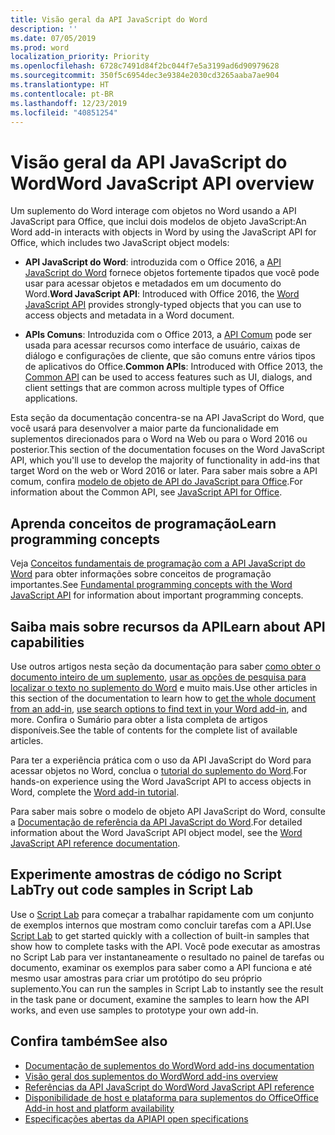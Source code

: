 ```yaml
---
title: Visão geral da API JavaScript do Word
description: ''
ms.date: 07/05/2019
ms.prod: word
localization_priority: Priority
ms.openlocfilehash: 6728c7491d84f2bc044f7e5a3199ad6d90979628
ms.sourcegitcommit: 350f5c6954dec3e9384e2030cd3265aaba7ae904
ms.translationtype: HT
ms.contentlocale: pt-BR
ms.lasthandoff: 12/23/2019
ms.locfileid: "40851254"
---
```

# <a name="word-javascript-api-overview"></a><span data-ttu-id="c2358-102">Visão geral da API JavaScript do Word</span><span class="sxs-lookup"><span data-stu-id="c2358-102">Word JavaScript API overview</span></span>

<span data-ttu-id="c2358-103">Um suplemento do Word interage com objetos no Word usando a API JavaScript para Office, que inclui dois modelos de objeto JavaScript:</span><span class="sxs-lookup"><span data-stu-id="c2358-103">An Word add-in interacts with objects in Word by using the JavaScript API for Office, which includes two JavaScript object models:</span></span>

* <span data-ttu-id="c2358-104">**API JavaScript do Word**: introduzida com o Office 2016, a [API JavaScript do Word](/javascript/api/word) fornece objetos fortemente tipados que você pode usar para acessar objetos e metadados em um documento do Word.</span><span class="sxs-lookup"><span data-stu-id="c2358-104">**Word JavaScript API**: Introduced with Office 2016, the [Word JavaScript API](/javascript/api/word) provides strongly-typed objects that you can use to access objects and metadata in a Word document.</span></span> 

* <span data-ttu-id="c2358-105">**APIs Comuns**: Introduzida com o Office 2013, a [API Comum](/javascript/api/office) pode ser usada para acessar recursos como interface de usuário, caixas de diálogo e configurações de cliente, que são comuns entre vários tipos de aplicativos do Office.</span><span class="sxs-lookup"><span data-stu-id="c2358-105">**Common APIs**: Introduced with Office 2013, the [Common API](/javascript/api/office) can be used to access features such as UI, dialogs, and client settings that are common across multiple types of Office applications.</span></span>

<span data-ttu-id="c2358-106">Esta seção da documentação concentra-se na API JavaScript do Word, que você usará para desenvolver a maior parte da funcionalidade em suplementos direcionados para o Word na Web ou para o Word 2016 ou posterior.</span><span class="sxs-lookup"><span data-stu-id="c2358-106">This section of the documentation focuses on the Word JavaScript API, which you'll use to develop the majority of functionality in add-ins that target Word on the web or Word 2016 or later.</span></span> <span data-ttu-id="c2358-107">Para saber mais sobre a API comum, confira [ modelo de objeto de API do JavaScript para Office](../../develop/office-javascript-api-object-model.md).</span><span class="sxs-lookup"><span data-stu-id="c2358-107">For information about the Common API, see [JavaScript API for Office](../../develop/office-javascript-api-object-model.md).</span></span> 

## <a name="learn-programming-concepts"></a><span data-ttu-id="c2358-108">Aprenda conceitos de programação</span><span class="sxs-lookup"><span data-stu-id="c2358-108">Learn programming concepts</span></span>

<span data-ttu-id="c2358-109">Veja [Conceitos fundamentais de programação com a API JavaScript do Word](../../word/word-add-ins-core-concepts.md) para obter informações sobre conceitos de programação importantes.</span><span class="sxs-lookup"><span data-stu-id="c2358-109">See [Fundamental programming concepts with the Word JavaScript API](../../word/word-add-ins-core-concepts.md) for information about important programming concepts.</span></span>
 
## <a name="learn-about-api-capabilities"></a><span data-ttu-id="c2358-110">Saiba mais sobre recursos da API</span><span class="sxs-lookup"><span data-stu-id="c2358-110">Learn about API capabilities</span></span>

<span data-ttu-id="c2358-111">Use outros artigos nesta seção da documentação para saber [como obter o documento inteiro de um suplemento](../../word/get-the-whole-document-from-an-add-in-for-word.md), [usar as opções de pesquisa para localizar o texto no suplemento do Word](../../word/search-option-guidance.md) e muito mais.</span><span class="sxs-lookup"><span data-stu-id="c2358-111">Use other articles in this section of the documentation to learn how to [get the whole document from an add-in](../../word/get-the-whole-document-from-an-add-in-for-word.md), [use search options to find text in your Word add-in](../../word/search-option-guidance.md), and more.</span></span> <span data-ttu-id="c2358-112">Confira o Sumário para obter a lista completa de artigos disponíveis.</span><span class="sxs-lookup"><span data-stu-id="c2358-112">See the table of contents for the complete list of available articles.</span></span>

<span data-ttu-id="c2358-113">Para ter a experiência prática com o uso da API JavaScript do Word para acessar objetos no Word, conclua o [tutorial do suplemento do Word](../../tutorials/word-tutorial.md).</span><span class="sxs-lookup"><span data-stu-id="c2358-113">For hands-on experience using the Word JavaScript API to access objects in Word, complete the [Word add-in tutorial](../../tutorials/word-tutorial.md).</span></span> 

<span data-ttu-id="c2358-114">Para saber mais sobre o modelo de objeto API JavaScript do Word, consulte a [Documentação de referência da API JavaScript do Word](/javascript/api/word).</span><span class="sxs-lookup"><span data-stu-id="c2358-114">For detailed information about the Word JavaScript API object model, see the [Word JavaScript API reference documentation](/javascript/api/word).</span></span>

## <a name="try-out-code-samples-in-script-lab"></a><span data-ttu-id="c2358-115">Experimente amostras de código no Script Lab</span><span class="sxs-lookup"><span data-stu-id="c2358-115">Try out code samples in Script Lab</span></span>

<span data-ttu-id="c2358-116">Use o [Script Lab](../../overview/explore-with-script-lab.md) para começar a trabalhar rapidamente com um conjunto de exemplos internos que mostram como concluir tarefas com a API.</span><span class="sxs-lookup"><span data-stu-id="c2358-116">Use [Script Lab](../../overview/explore-with-script-lab.md) to get started quickly with a collection of built-in samples that show how to complete tasks with the API.</span></span> <span data-ttu-id="c2358-117">Você pode executar as amostras no Script Lab para ver instantaneamente o resultado no painel de tarefas ou documento, examinar os exemplos para saber como a API funciona e até mesmo usar amostras para criar um protótipo do seu próprio suplemento.</span><span class="sxs-lookup"><span data-stu-id="c2358-117">You can run the samples in Script Lab to instantly see the result in the task pane or document, examine the samples to learn how the API works, and even use samples to prototype your own add-in.</span></span>

## <a name="see-also"></a><span data-ttu-id="c2358-118">Confira também</span><span class="sxs-lookup"><span data-stu-id="c2358-118">See also</span></span>

- [<span data-ttu-id="c2358-119">Documentação de suplementos do Word</span><span class="sxs-lookup"><span data-stu-id="c2358-119">Word add-ins documentation</span></span>](../../word/index.md)
- [<span data-ttu-id="c2358-120">Visão geral dos suplementos do Word</span><span class="sxs-lookup"><span data-stu-id="c2358-120">Word add-ins overview</span></span>](../../word/word-add-ins-programming-overview.md)
- [<span data-ttu-id="c2358-121">Referências da API JavaScript do Word</span><span class="sxs-lookup"><span data-stu-id="c2358-121">Word JavaScript API reference</span></span>](/javascript/api/word)
- [<span data-ttu-id="c2358-122">Disponibilidade de host e plataforma para suplementos do Office</span><span class="sxs-lookup"><span data-stu-id="c2358-122">Office Add-in host and platform availability</span></span>](../../overview/office-add-in-availability.md)
- [<span data-ttu-id="c2358-123">Especificações abertas da API</span><span class="sxs-lookup"><span data-stu-id="c2358-123">API open specifications</span></span>](../openspec/openspec.md)
